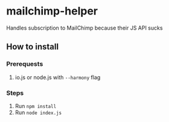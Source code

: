 # mailchimp-helper
Handles subscription to MailChimp because their JS API sucks

## How to install

### Prerequests

1. io.js or node.js with `--harmony` flag

### Steps

1. Run `npm install`
2. Run `node index.js`
